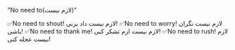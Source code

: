  "No need to(لازم نیست)"

✅No need to shout!
لازم نیست داد بزنی!
✅No need to worry!
لازم نیست نگران باشی!
✅No need to thank me!
لازم نیست ازم تشکر کنی!
✅No need to rush!
لازم نیست عجله کنی!

